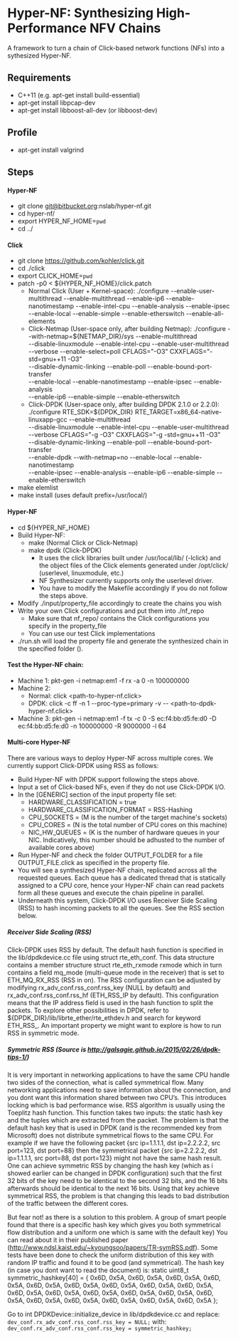Hyper-NF: Synthesizing High-Performance NFV Chains
======

A framework to turn a chain of Click-based network functions (NFs) into a sythesized Hyper-NF.

## Requirements
  * C++11 (e.g. apt-get install build-essential)
  * apt-get install libpcap-dev
  * apt-get install libboost-all-dev (or libboost-dev)

## Profile
  * apt-get install valgrind

## Steps
#### Hyper-NF
  * git clone git@bitbucket.org:nslab/hyper-nf.git
  * cd hyper-nf/
  * export HYPER_NF_HOME=`pwd`
  * cd ../

#### Click
  * git clone https://github.com/kohler/click.git
  * cd ./click
  * export CLICK_HOME=`pwd`
  * patch -p0 < ${HYPER_NF_HOME}/click.patch
    * Normal Click (User + Kernel-space):
		./configure 	--enable-user-multithread --enable-multithread --enable-ip6 --enable-nanotimestamp
				--enable-intel-cpu --enable-analysis --enable-ipsec --enable-local --enable-simple
				--enable-etherswitch --enable-all-elements
    * Click-Netmap (User-space only, after building Netmap):
		./configure     --with-netmap=${NETMAP_DIR}/sys --enable-multithread \
				--disable-linuxmodule --enable-intel-cpu --enable-user-multithread \
				--verbose --enable-select=poll CFLAGS="-O3" CXXFLAGS="-std=gnu++11 -O3" \
				--disable-dynamic-linking --enable-poll --enable-bound-port-transfer \
				--enable-local --enable-nanotimestamp --enable-ipsec --enable-analysis \
				--enable-ip6 --enable-simple --enable-etherswitch
    * Click-DPDK (User-space only, after building DPDK 2.1.0 or 2.2.0):
		./configure     RTE_SDK=${DPDK_DIR} RTE_TARGET=x86_64-native-linuxapp-gcc --enable-multithread \
				--disable-linuxmodule --enable-intel-cpu --enable-user-multithread \
				--verbose CFLAGS="-g -O3" CXXFLAGS="-g -std=gnu++11 -O3" \
				--disable-dynamic-linking --enable-poll --enable-bound-port-transfer \
				--enable-dpdk --with-netmap=no --enable-local --enable-nanotimestamp \
				--enable-ipsec --enable-analysis --enable-ip6 --enable-simple --enable-etherswitch
  * make elemlist
  * make install (uses default prefix=/usr/local/)

#### Hyper-NF
  * cd ${HYPER_NF_HOME}
  * Build Hyper-NF:
    * make (Normal Click or Click-Netmap)
    * make dpdk (Click-DPDK)
        * It uses the click libraries built under /usr/local/lib/ (-lclick) and the object files
         of the Click elements generated under /opt/click/<driver> (userlevel, linuxmodule, etc.)
        * NF Synthesizer currently supports only the userlevel driver.
        * You have to modify the Makefile accordingly if you do not follow the steps above.
  * Modify ./input/property_file accordingly to create the chains you wish
  * Write your own Click configurations and put them into ./nf_repo
    * Make sure that nf_repo/ contains the Click configurations you specify in the property_file
    * You can use our test Click implementations
  * ./run.sh <your property file> will load the property file and generate the synthesized chain in the specified folder ().

#### Test the Hyper-NF chain:
  * Machine 1: pkt-gen -i netmap:em1 -f rx -a 0 -n 100000000
  * Machine 2:
    * Normal: click <path-to-hyper-nf.click>
    * DPDK: click -c ff -n 1 --proc-type=primary -v -- <path-to-dpdk-hyper-nf.click>
  * Machine 3: pkt-gen -i netmap:em1 -f tx -c 0 -S ec:f4:bb:d5:fe:d0 -D ec:f4:bb:d5:fe:d0 -n 100000000 -R 9000000 -l 64

#### Multi-core Hyper-NF
There are various ways to deploy Hyper-NF across multiple cores. We currently support Click-DPDK using RSS as follows:
  * Build Hyper-NF with DPDK support following the steps above.
  * Input a set of Click-based NFs, even if they do not use Click-DPDK I/O.
  * In the [GENERIC] section of the input property file set:
    * HARDWARE_CLASSIFICATION = true
    * HARDWARE_CLASSIFICATION_FORMAT = RSS-Hashing
    * CPU_SOCKETS   = <M> (M is the number of the target machine's sockets)
    * CPU_CORES     = <N> (N is the total number of CPU cores on this machine)
    * NIC_HW_QUEUES = <K> (K is the number of hardware queues in your NIC. Indicatively, this number should be adhusted to the number of available cores above)
  * Run Hyper-NF and check the folder OUTPUT_FOLDER for a file OUTPUT_FILE.click as specified in the property file.
  * You will see a synthesized Hyper-NF chain, replicated across all the requested queues. Each queue has a dedicated thread that is statically assigned to a CPU core,
hence your Hyper-NF chain can read packets form all these queues and execute the chain pipeline in parallel.
  * Underneath this system, Click-DPDK I/O uses Receiver Side Scaling (RSS) to hash incoming packets to all the queues. See the RSS section below.

##### Receiver Side Scaling (RSS)
Click-DPDK uses RSS by default. The default hash function is specified in the lib/dpdkdevice.cc file using struct rte_eth_conf.
This data structure contains a member structure struct rte_eth_rxmode rxmode which in turn contains a field mq_mode (multi-queue mode in the receiver) that is set to ETH_MQ_RX_RSS (RSS in on).
The RSS configuration can be adjusted by modifying rx_adv_conf.rss_conf.rss_key (NULL by default) and rx_adv_conf.rss_conf.rss_hf (ETH_RSS_IP by default).
This configuration means that the IP address field is used in the hash function to split the packets.
To explore other possibilities in DPDK, refer to ${DPDK_DIR}/lib/librte_ether/rte_ethdev.h and search for keyword ETH_RSS_.
An important property we might want to explore is how to run RSS in symmetric mode.

##### Symmetric RSS (Source is http://galsagie.github.io/2015/02/26/dpdk-tips-1/)
It is very important in networking applications to have the same CPU handle two sides of the connection, what is called symmetrical flow.
Many networking applications need to save information about the connection, and you dont want this information shared between two CPU’s.
This introduces locking which is bad performance wise.
RSS algorithm is usually using the Toeplitz hash function. This function takes two inputs: the static hash key and the tuples which are extracted from the packet.
The problem is that the default hash key that is used in DPDK (and is the recommended key from Microsoft) does not distribute symmetrical flows to the same CPU.
For example if we have the following packet {src ip=1.1.1.1, dst ip=2.2.2.2, src port=123, dst port=88} then the symmetrical packet {src ip=2.2.2.2, dst ip=1.1.1.1,
src port=88, dst port=123} might not have the same hash result.
One can achieve symmetric RSS by changing the hash key (which as i showed earlier can be changed in DPDK configuration) such that the first 32 bits of the key need
to be identical to the second 32 bits, and the 16 bits afterwards should be identical to the next 16 bits.
Using that key achieve symmetrical RSS, the problem is that changing this leads to bad distribution of the traffic between the different cores.

But fear not! as there is a solution to this problem.
A group of smart people found that there is a specific hash key which gives you both symmetrical flow distribution and a uniform one which is same with the default key)
You can read about it in their published paper (http://www.ndsl.kaist.edu/~kyoungsoo/papers/TR-symRSS.pdf).
Some tests have been done to check the uniform distribution of this key with random IP traffic and found it to be good (and symmetrical).
The hash key (in case you dont want to read the document) is:
static uint8_t symmetric_hashkey[40] = {
	0x6D, 0x5A, 0x6D, 0x5A, 0x6D, 0x5A, 0x6D, 0x5A, 0x6D, 0x5A, 0x6D, 0x5A, 0x6D, 0x5A, 0x6D, 0x5A, 0x6D, 0x5A, 0x6D, 0x5A,
	0x6D, 0x5A, 0x6D, 0x5A, 0x6D, 0x5A, 0x6D, 0x5A, 0x6D, 0x5A, 0x6D, 0x5A, 0x6D, 0x5A, 0x6D, 0x5A, 0x6D, 0x5A, 0x6D, 0x5A
};

Go to int DPDKDevice::initialize_device in lib/dpdkdevice.cc and replace:
	`dev_conf.rx_adv_conf.rss_conf.rss_key = NULL;`
with:
	`dev_conf.rx_adv_conf.rss_conf.rss_key = symmetric_hashkey;`
